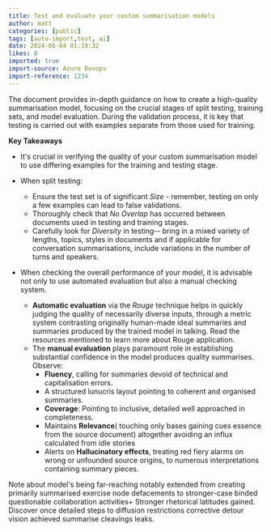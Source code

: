 ```yaml
---
title: Test and evaluate your custom summarisation models
author: matt
categories: [public]
tags: [auto-import,test, ai]
date: 2024-06-04 01:19:32 
likes: 0
imported: true
import-source: Azure Devops
import-reference: 1234
---
```


The document provides in-depth guidance on how to create a high-quality summarisation model, focusing on the crucial stages of split testing, training sets, and model evaluation. During the validation process, it is key that testing is carried out with examples separate from those used for training.

**Key Takeaways**
- It's crucial in verifying the quality of your custom summarisation model to use differing examples for the training and testing stage.
- When split testing:
  - Ensure the test set is of significant *Size* - remember, testing on only a few examples can lead to false validations.
  - Thoroughly check that *No Overlap* has occurred between documents used in testing and training stages.
  -  Carefully look for *Diversity* in testing-- bring in a mixed variety of lengths, topics, styles in documents and if applicable for conversation summarisations, include variations in the number of turns and speakers.
  
- When checking the overall performance of your model, it is advisable not only to use automated evaluation but also a manual checking system.
  - **Automatic evaluation** via the *Rouge* technique helps in quickly judging the quality of necessarily diverse inputs, through a metric system contrasting originally human-made ideal summaries and summaries produced by the trained model in talking. Read the resources mentioned to learn more about Rouge application.
  - The **manual evaluation** plays paramount role in establishing substantial confidence in the model produces quality summarises. Observe:
    - **Fluency**, calling for summaries devoid of technical and capitalisation errors.
    - A structured lunucris layout pointing to coherent and organised summaries.
    - **Coverage**: Pointing to inclusive, detailed well approached in completeness.
    - Maintains **Relevance**( touching only bases gaining cues essence from the source document) altogether avoiding an influx calculated from idle stories
    - Alerts on **Hallucinatory effects**, treating red fiery alarms on wrong or unfounded source origins, to numerous interpretations containing summary pieces.
  
Note about model's being far-reaching notably extended from creating primarily summarised exercise node defacements to stronger-case binded questionable collaboration activities+ Stronger rhetorical latitudes gained. Discover once detailed steps to diffusion restrictions corrective detour vision achieved summarise cleavings leaks.